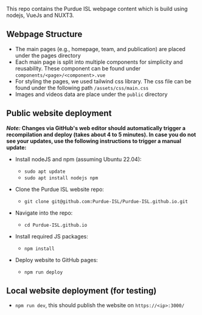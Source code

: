 This repo contains the Purdue ISL webpage content which is build using nodejs, VueJs and NUXT3.

## Webpage Structure
- The main pages (e.g., homepage, team, and publication) are placed under the pages directory
- Each main page is split into multiple components for simplicity and reusability. These component can be found under `components/<page>/<component>.vue`
- For styling the pages, we used tailwind css library. The css file can be found under the following path `/assets/css/main.css`
- Images and videos data are place under the `public` directory

## Public website deployment

***Note:* Changes via GitHub's web editor should automatically trigger a recompilation and deploy (takes about 4 to 5 minutes).
In case you do not see your updates, use the following instructions to trigger a manual update:**

- Install nodeJS and npm (assuming Ubuntu 22.04):
    - `sudo apt update`
    - `sudo apt install nodejs npm`
  
- Clone the Purdue ISL website repo:
  - `git clone git@github.com:Purdue-ISL/Purdue-ISL.github.io.git`
- Navigate into the repo:
    - `cd Purdue-ISL.github.io`
- Install required JS packages:
  - `npm install`
- Deploy website to GitHub pages:
  - `npm run deploy`

## Local website deployment (for testing)
- `npm run dev`, this should publish the website on `https://<ip>:3000/`
